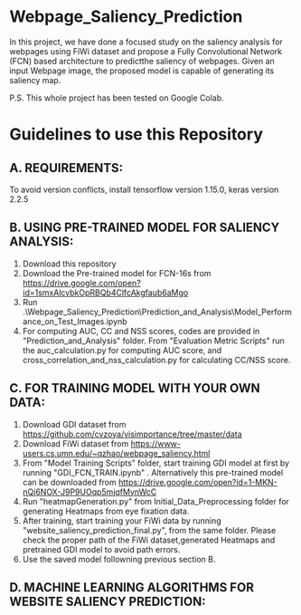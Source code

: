 # Webpage_Saliency_Prediction

In this project, we have done a focused study on the saliency analysis for webpages using FiWi dataset and propose a Fully Convolutional Network (FCN) based architecture to predictthe saliency of webpages. Given an input Webpage image, the proposed model is capable of generating its saliency map.


P.S. This whole project has been tested on Google Colab.

# Guidelines to use this Repository

## A. REQUIREMENTS:
To avoid version conflicts, install tensorflow version 1.15.0, keras version 2.2.5

## B. USING PRE-TRAINED MODEL FOR SALIENCY ANALYSIS:
1. Download this repository
2. Download the Pre-trained model for FCN-16s from https://drive.google.com/open?id=1smxAlcvbkOpRBQb4ClfcAkgfaub6aMgo
3. Run .\Webpage_Saliency_Prediction\Prediction_and_Analysis\Model_Performance_on_Test_Images.ipynb
4. For computing AUC, CC and NSS scores, codes are provided in "Prediction_and_Analysis" folder. From "Evaluation Metric Scripts" run the auc_calculation.py for computing AUC score, and cross_correlation_and_nss_calculation.py for calculating CC/NSS score.

## C. FOR TRAINING MODEL WITH YOUR OWN DATA:
1. Download GDI dataset from https://github.com/cvzoya/visimportance/tree/master/data
2. Download FiWi dataset from https://www-users.cs.umn.edu/~qzhao/webpage_saliency.html
3. From "Model Training Scripts" folder, start training GDI model at first by running "GDI_FCN_TRAIN.ipynb" . 
Alternatively this pre-trained model can be downloaded from https://drive.google.com/open?id=1-MKN-nQj6NOX-J9P9UOqp5mjqfMynWcC
4. Run "heatmapGeneration.py" from Initial_Data_Preprocessing folder for generating Heatmaps from eye fixation data.  
5. After training, start training your FiWi data by running "website_saliency_prediction_final.py", from the same folder. Please check the proper path of the FiWi dataset,generated Heatmaps and pretrained GDI model to avoid path errors.
6. Use the saved model followning previous section B.

## D. MACHINE LEARNING ALGORITHMS FOR WEBSITE SALIENCY PREDICTION:






